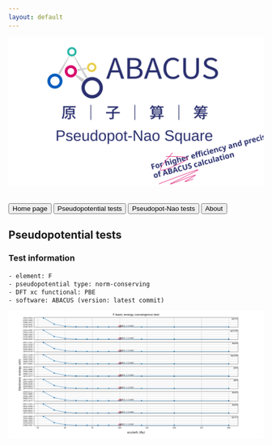 ```yaml
---
layout: default
---
```


<link rel="stylesheet" type="text/css" href="../components/styles.css">



<p align="center">
    <img src="../../apns.svg">
</p>  

<br>
<button class="top_header_button" onclick="location.href='../../index.md'">
Home page</button>
<button class="top_header_button" onclick="location.href='pseudopotential.html'">
Pseudopotential tests</button>
<button class="top_header_button" onclick="location.href='../pseudopot-nao_tests/pseudopot-nao.html'">
Pseudopot-Nao tests</button>
<button class="top_header_button">
About</button>
<br>

## Pseudopotential tests
### Test information
    - element: F
    - pseudopotential type: norm-conserving
    - DFT xc functional: PBE
    - software: ABACUS (version: latest commit)
    
<p align="center">
    <img src="../../apns_results/pseudopot/F.png">
</p>  